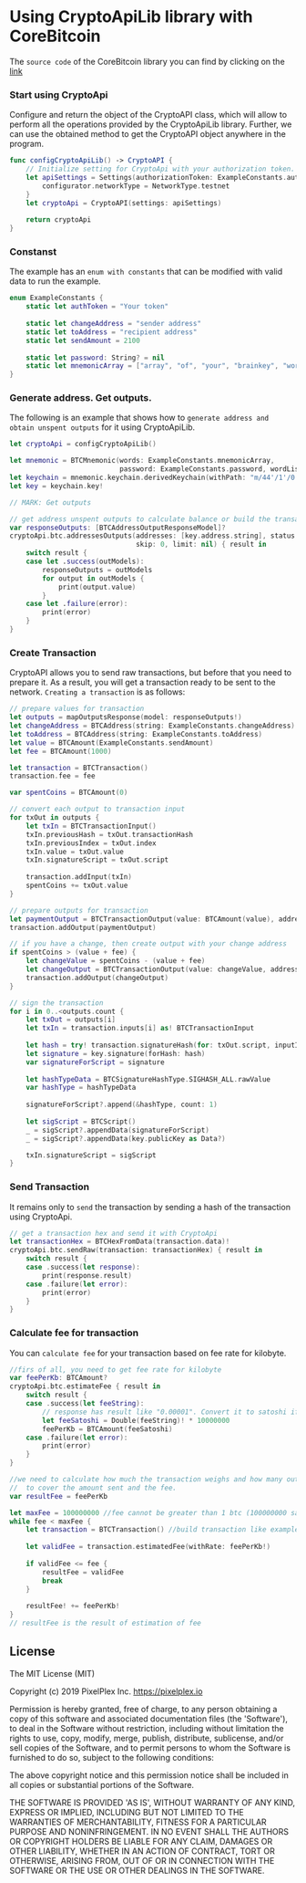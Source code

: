 # Using CryptoApiLib library with CoreBitcoin

The `source code` of the CoreBitcoin library you can find  by clicking on the [link](https://github.com/oleganza/CoreBitcoin)

### Start using CryptoApi

Сonfigure and return the object of the CryptoAPI class, which will allow to perform all the operations provided by the CryptoApiLib library.
Further, we can use the obtained method to get the CryptoAPI object anywhere in the program.
```swift
func configCryptoApiLib() -> CryptoAPI {
    // Initialize setting for CryptoApi with your authorization token.
    let apiSettings = Settings(authorizationToken: ExampleConstants.authToken) { configurator in
        configurator.networkType = NetworkType.testnet
    }
    let cryptoApi = CryptoAPI(settings: apiSettings)
    
    return cryptoApi
}
```

### Constanst
The example has an `enum with constants` that can be modified with valid data to run the example.
```swift
enum ExampleConstants {
    static let authToken = "Your token"
    
    static let changeAddress = "sender address"
    static let toAddress = "recipient address"
    static let sendAmount = 2100
    
    static let password: String? = nil
    static let mnemonicArray = ["array", "of", "your", "brainkey", "words"]
}
```

### Generate address. Get outputs.
The following is an example that shows how to `generate address and obtain unspent outputs` for it using CryptoApiLib.
```swift
let cryptoApi = configCryptoApiLib()

let mnemonic = BTCMnemonic(words: ExampleConstants.mnemonicArray, 
                           password: ExampleConstants.password, wordListType: .english)!
let keychain = mnemonic.keychain.derivedKeychain(withPath: "m/44'/1'/0'/0/0")!
let key = keychain.key!

// MARK: Get outputs

// get address unspent outputs to calculate balance or build the transaction
var responseOutputs: [BTCAddressOutputResponseModel]?
cryptoApi.btc.addressesOutputs(addresses: [key.address.string], status: "unspent",
                               skip: 0, limit: nil) { result in
    switch result {
    case let .success(outModels):
        responseOutputs = outModels
        for output in outModels {
            print(output.value)
        }
    case let .failure(error):
        print(error)
    }
}
```

### Create Transaction
CryptoAPI allows you to send raw transactions, but before that you need to prepare it. As a result, you will get a transaction ready to be sent to the network.
`Creating a transaction` is as follows:
```swift
// prepare values for transaction
let outputs = mapOutputsResponse(model: responseOutputs!)
let changeAddress = BTCAddress(string: ExampleConstants.changeAddress)
let toAddress = BTCAddress(string: ExampleConstants.toAddress)
let value = BTCAmount(ExampleConstants.sendAmount)
let fee = BTCAmount(1000)

let transaction = BTCTransaction()
transaction.fee = fee

var spentCoins = BTCAmount(0)

// convert each output to transaction input
for txOut in outputs {
    let txIn = BTCTransactionInput()
    txIn.previousHash = txOut.transactionHash
    txIn.previousIndex = txOut.index
    txIn.value = txOut.value
    txIn.signatureScript = txOut.script
    
    transaction.addInput(txIn)
    spentCoins += txOut.value
}

// prepare outputs for transaction
let paymentOutput = BTCTransactionOutput(value: BTCAmount(value), address: toAddress)
transaction.addOutput(paymentOutput)

// if you have a change, then create output with your change address
if spentCoins > (value + fee) {
    let changeValue = spentCoins - (value + fee)
    let changeOutput = BTCTransactionOutput(value: changeValue, address: changeAddress)
    transaction.addOutput(changeOutput)
}

// sign the transaction
for i in 0..<outputs.count {
    let txOut = outputs[i]
    let txIn = transaction.inputs[i] as! BTCTransactionInput
    
    let hash = try! transaction.signatureHash(for: txOut.script, inputIndex: UInt32(i), hashType: .SIGHASH_ALL)
    let signature = key.signature(forHash: hash)
    var signatureForScript = signature
    
    let hashTypeData = BTCSignatureHashType.SIGHASH_ALL.rawValue
    var hashType = hashTypeData
    
    signatureForScript?.append(&hashType, count: 1)
    
    let sigScript = BTCScript()
    _ = sigScript?.appendData(signatureForScript)
    _ = sigScript?.appendData(key.publicKey as Data?)

    txIn.signatureScript = sigScript
}
```

### Send Transaction
It remains only to `send` the transaction by sending a hash of the transaction using CryptoApi.
```swift
// get a transaction hex and send it with CryptoApi
let transactionHex = BTCHexFromData(transaction.data)!
cryptoApi.btc.sendRaw(transaction: transactionHex) { result in
    switch result {
    case .success(let response):
        print(response.result)
    case .failure(let error):
        print(error)
    }
}
```

### Calculate fee for transaction
You can `calculate fee` for your transaction based on fee rate for kilobyte.
```swift
//firs of all, you need to get fee rate for kilobyte
var feePerKb: BTCAmount?
cryptoApi.btc.estimateFee { result in
    switch result {
    case .success(let feeString):
        // response has result like "0.00001". Convert it to satoshi if necessary.
        let feeSatoshi = Double(feeString)! * 10000000
        feePerKb = BTCAmount(feeSatoshi)
    case .failure(let error):
        print(error)
    }
}

//we need to calculate how much the transaction weighs and how many outs we need to take in transaction
//  to cover the amount sent and the fee.
var resultFee = feePerKb

let maxFee = 100000000 //fee cannot be greater than 1 btc (100000000 satoshi)
while fee < maxFee {
    let transaction = BTCTransaction() //build transaction like example above.
    
    let validFee = transaction.estimatedFee(withRate: feePerKb!)
    
    if validFee <= fee {
        resultFee = validFee
        break
    }
    
    resultFee! += feePerKb!
}
// resultFee is the result of estimation of fee
```


## License

The MIT License (MIT)

Copyright (c) 2019 PixelPlex Inc. <https://pixelplex.io>

Permission is hereby granted, free of charge, to any person obtaining
a copy of this software and associated documentation files (the
'Software'), to deal in the Software without restriction, including
without limitation the rights to use, copy, modify, merge, publish,
distribute, sublicense, and/or sell copies of the Software, and to
permit persons to whom the Software is furnished to do so, subject to
the following conditions:

The above copyright notice and this permission notice shall be
included in all copies or substantial portions of the Software.

THE SOFTWARE IS PROVIDED 'AS IS', WITHOUT WARRANTY OF ANY KIND,
EXPRESS OR IMPLIED, INCLUDING BUT NOT LIMITED TO THE WARRANTIES OF
MERCHANTABILITY, FITNESS FOR A PARTICULAR PURPOSE AND NONINFRINGEMENT.
IN NO EVENT SHALL THE AUTHORS OR COPYRIGHT HOLDERS BE LIABLE FOR ANY
CLAIM, DAMAGES OR OTHER LIABILITY, WHETHER IN AN ACTION OF CONTRACT,
TORT OR OTHERWISE, ARISING FROM, OUT OF OR IN CONNECTION WITH THE
SOFTWARE OR THE USE OR OTHER DEALINGS IN THE SOFTWARE.
